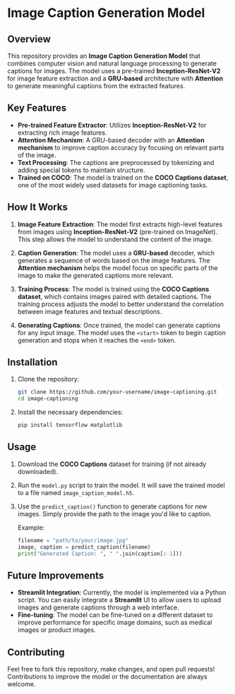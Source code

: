 # Image Caption Generation Model

## Overview

This repository provides an **Image Caption Generation Model** that combines computer vision and natural language processing to generate captions for images. The model uses a pre-trained **Inception-ResNet-V2** for image feature extraction and a **GRU-based** architecture with **Attention** to generate meaningful captions from the extracted features.

## Key Features

- **Pre-trained Feature Extractor**: Utilizes **Inception-ResNet-V2** for extracting rich image features.
- **Attention Mechanism**: A GRU-based decoder with an **Attention mechanism** to improve caption accuracy by focusing on relevant parts of the image.
- **Text Processing**: The captions are preprocessed by tokenizing and adding special tokens to maintain structure.
- **Trained on COCO**: The model is trained on the **COCO Captions dataset**, one of the most widely used datasets for image captioning tasks.

## How It Works

1. **Image Feature Extraction**: The model first extracts high-level features from images using **Inception-ResNet-V2** (pre-trained on ImageNet). This step allows the model to understand the content of the image.
  
2. **Caption Generation**: The model uses a **GRU-based** decoder, which generates a sequence of words based on the image features. The **Attention mechanism** helps the model focus on specific parts of the image to make the generated captions more relevant.

3. **Training Process**: The model is trained using the **COCO Captions dataset**, which contains images paired with detailed captions. The training process adjusts the model to better understand the correlation between image features and textual descriptions.

4. **Generating Captions**: Once trained, the model can generate captions for any input image. The model uses the `<start>` token to begin caption generation and stops when it reaches the `<end>` token.

## Installation

1. Clone the repository:

    ```bash
    git clone https://github.com/your-username/image-captioning.git
    cd image-captioning
    ```

2. Install the necessary dependencies:

    ```bash
    pip install tensorflow matplotlib
    ```

## Usage

1. Download the **COCO Captions** dataset for training (if not already downloaded).
2. Run the `model.py` script to train the model. It will save the trained model to a file named `image_caption_model.h5`.
3. Use the `predict_caption()` function to generate captions for new images. Simply provide the path to the image you'd like to caption.

    Example:

    ```python
    filename = "path/to/your/image.jpg"
    image, caption = predict_caption(filename)
    print("Generated Caption: ", " ".join(caption[:-1]))
    ```

## Future Improvements

- **Streamlit Integration**: Currently, the model is implemented via a Python script. You can easily integrate a **Streamlit** UI to allow users to upload images and generate captions through a web interface.
- **Fine-tuning**: The model can be fine-tuned on a different dataset to improve performance for specific image domains, such as medical images or product images.

## Contributing

Feel free to fork this repository, make changes, and open pull requests! Contributions to improve the model or the documentation are always welcome.
